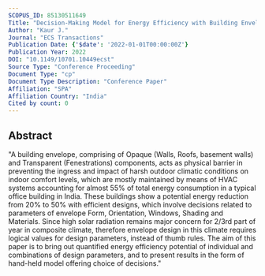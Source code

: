 ```yaml
---
SCOPUS_ID: 85130511649
Title: "Decision-Making Model for Energy Efficiency with Building Envelope Design"
Author: "Kaur J."
Journal: "ECS Transactions"
Publication Date: {'$date': '2022-01-01T00:00:00Z'}
Publication Year: 2022
DOI: "10.1149/10701.10449ecst"
Source Type: "Conference Proceeding"
Document Type: "cp"
Document Type Description: "Conference Paper"
Affiliation: "SPA"
Affiliation Country: "India"
Cited by count: 0
---
```


## Abstract
"A building envelope, comprising of Opaque (Walls, Roofs, basement walls) and Transparent (Fenestrations) components, acts as physical barrier in preventing the ingress and impact of harsh outdoor climatic conditions on indoor comfort levels, which are mostly maintained by means of HVAC systems accounting for almost 55% of total energy consumption in a typical office building in India. These buildings show a potential energy reduction from 20% to 50% with efficient designs, which involve decisions related to parameters of envelope Form, Orientation, Windows, Shading and Materials. Since high solar radiation remains major concern for 2/3rd part of year in composite climate, therefore envelope design in this climate requires logical values for design parameters, instead of thumb rules. The aim of this paper is to bring out quantified energy efficiency potential of individual and combinations of design parameters, and to present results in the form of hand-held model offering choice of decisions."
